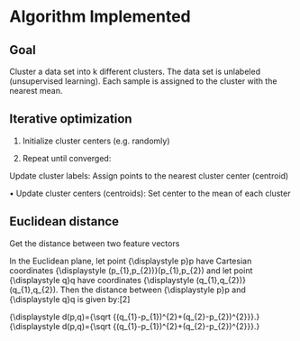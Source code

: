 # Algorithm Implemented

## Goal

Cluster a data set into k different clusters. The data set is unlabeled (unsupervised learning). Each sample is assigned to the cluster with the nearest mean.

## Iterative optimization

1. Initialize cluster centers (e.g. randomly)

2. Repeat until converged:

Update cluster labels: Assign points to the nearest cluster center (centroid)

• Update cluster centers (centroids): Set center to the mean of each cluster

## Euclidean distance

Get the distance between two feature vectors

In the Euclidean plane, let point {\displaystyle p}p have Cartesian coordinates {\displaystyle (p_{1},p_{2})}(p_{1},p_{2}) and let point {\displaystyle q}q have coordinates {\displaystyle (q_{1},q_{2})}(q_{1},q_{2}). Then the distance between {\displaystyle p}p and {\displaystyle q}q is given by:[2]

{\displaystyle d(p,q)={\sqrt {(q_{1}-p_{1})^{2}+(q_{2}-p_{2})^{2}}}.}{\displaystyle d(p,q)={\sqrt {(q_{1}-p_{1})^{2}+(q_{2}-p_{2})^{2}}}.}

